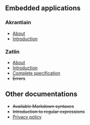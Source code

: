 ## Embedded applications
### Akrantiain

- [About](document/akrantiain/overview)
- [Introduction](document/akrantiain/introduction)

### Zatlin

- [About](document/zatlin/overview)
- [Introduction](document/zatlin/introduction)
- [Complete specification](document/zatlin/syntax)
- ~~Errors~~

## Other documentations

- ~~Available Markdown syntaxes~~
- ~~Introduction to regular expressions~~
- [Privacy policy](document/other/privacy)